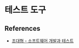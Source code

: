 # 테스트 도구

## References

* [조대협 - 소프트웨어 개발과 테스트](http://www.kyobobook.co.kr/product/detailViewKor.laf?ejkGb=KOR&mallGb=KOR&barcode=9788965400936&orderClick=LEa&Kc=)